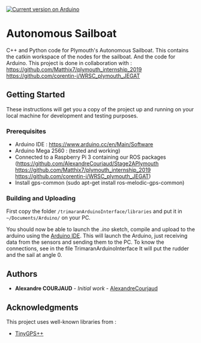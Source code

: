 [![Current version on Arduino](https://img.shields.io/badge/Arduino-v1.8.5-blue.svg)](https://www.arduino.cc/en/Main/Software)

# Autonomous Sailboat 

C++ and Python code for Plymouth's Autonomous Sailboat. This contains the catkin workspace of the nodes for the sailboat. And the code for Arduino.
This project is done in collaboration with :
https://github.com/Matthix7/plymouth_internship_2019
https://github.com/corentin-j/WRSC_plymouth_JEGAT


## Getting Started

These instructions will get you a copy of the project up and running on your local machine for development and testing purposes.

### Prerequisites

- Arduino IDE : https://www.arduino.cc/en/Main/Software
- Arduino Mega 2560 : (tested and working)
- Connected to a Raspberry Pi 3 containing our ROS packages
(https://github.com/AlexandreCourjaud/Stage2APlymouth
https://github.com/Matthix7/plymouth_internship_2019
https://github.com/corentin-j/WRSC_plymouth_JEGAT)
- Install gps-common (sudo apt-get install ros-melodic-gps-common)



### Building and Uploading

First copy the folder `/trimaranArduinoInterface/libraries` and put it in `~/Documents/Arduino/` on your PC.

You should now be able to launch the *.ino* sketch, compile and upload to the arduino using the [Arduino IDE](https://www.arduino.cc/en/Guide/ArduinoMega2560).
This will launch the Arduino, just receiving data from the sensors and sending them to the PC. To know the connections, see in the file TrimaranArduinoInterface
It will put the rudder and the sail at angle 0.


## Authors

* **Alexandre COURJAUD** - *Initial work* - [AlexandreCourjaud](https://github.com/AlexandreCourjaud)

## Acknowledgments
This project uses well-known libraries from :
* [TinyGPS++](http://arduiniana.org/libraries/tinygpsplus/)

